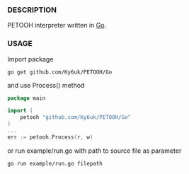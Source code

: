 ### DESCRIPTION

PETOOH interpreter written in [Go](https://golang.org/).

### USAGE

Import package 

```
go get github.com/Ky6uk/PETOOH/Go
```

and use Process() method

```Go
package main

import (
	petooh "github.com/Ky6uk/PETOOH/Go"
)
...
err := petooh.Process(r, w)
```

or run example/run.go with path to source file as parameter

```
go run example/run.go filepath
```
